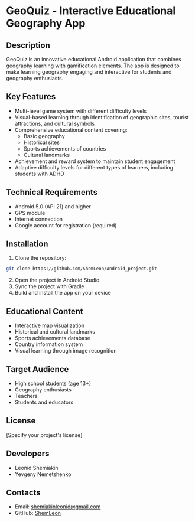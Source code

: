 # GeoQuiz - Interactive Educational Geography App

## Description
GeoQuiz is an innovative educational Android application that combines geography learning with gamification elements. The app is designed to make learning geography engaging and interactive for students and geography enthusiasts.

## Key Features
- Multi-level game system with different difficulty levels
- Visual-based learning through identification of geographic sites, tourist attractions, and cultural symbols
- Comprehensive educational content covering:
  - Basic geography
  - Historical sites
  - Sports achievements of countries
  - Cultural landmarks
- Achievement and reward system to maintain student engagement
- Adaptive difficulty levels for different types of learners, including students with ADHD

## Technical Requirements
- Android 5.0 (API 21) and higher
- GPS module
- Internet connection
- Google account for registration (required)

## Installation
1. Clone the repository:
```bash
git clone https://github.com/ShemLeon/Android_project.git
```
2. Open the project in Android Studio
3. Sync the project with Gradle
4. Build and install the app on your device

## Educational Content
- Interactive map visualization
- Historical and cultural landmarks
- Sports achievements database
- Country information system
- Visual learning through image recognition

## Target Audience
- High school students (age 13+)
- Geography enthusiasts
- Teachers
- Students and educators

## License
[Specify your project's license]

## Developers
- Leonid Shemiakin
- Yevgeny Nemetshenko

## Contacts
- Email: shemiakinleonid@gmail.com
- GitHub: [ShemLeon](https://github.com/ShemLeon)
